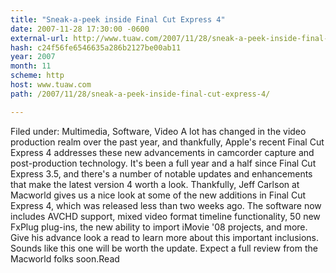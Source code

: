 ```yaml
---
title: "Sneak-a-peek inside Final Cut Express 4"
date: 2007-11-28 17:30:00 -0600
external-url: http://www.tuaw.com/2007/11/28/sneak-a-peek-inside-final-cut-express-4/
hash: c24f56fe6546635a286b2127be00ab11
year: 2007
month: 11
scheme: http
host: www.tuaw.com
path: /2007/11/28/sneak-a-peek-inside-final-cut-express-4/

---
```


Filed under: Multimedia, Software, Video
A lot has changed in the video production realm over the past year, and thankfully, Apple's recent Final Cut Express 4 addresses these new advancements in camcorder capture and post-production technology. It's been a full year and a half since Final Cut Express 3.5, and there's a number of notable updates and enhancements that make the latest version 4 worth a look. Thankfully, Jeff Carlson at Macworld gives us a nice look at some of the new additions in Final Cut Express 4, which was released less than two weeks ago. The software now includes AVCHD support, mixed video format timeline functionality, 50 new FxPlug plug-ins, the new ability to import iMovie '08 projects, and more. Give his advance look a read to learn more about this important inclusions. Sounds like this one will be worth the update. Expect a full review from the Macworld folks soon.Read
